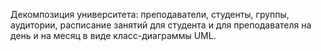 Декомпозиция университета: преподаватели, студенты, группы, аудитории, 
расписание занятий для студента и для преподавателя на день и на месяц в
виде класс-диаграммы UML.


